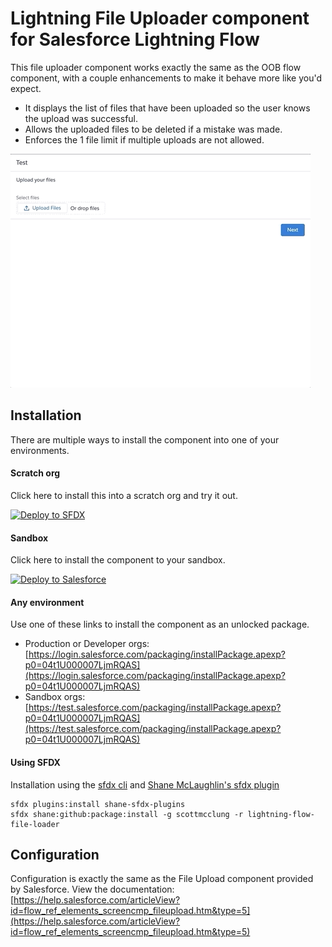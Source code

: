 # Lightning File Uploader component for Salesforce Lightning Flow

This file uploader component works exactly the same as the OOB flow component, with a couple enhancements to make it behave more like you'd expect.

* It displays the list of files that have been uploaded so the user knows the upload was successful.
* Allows the uploaded files to be deleted if a mistake was made.
* Enforces the 1 file limit if multiple uploads are not allowed.

![FileUploadDemo](images/FileUploadDemoSmall.gif)

## Installation

There are multiple ways to install the component into one of your environments.

#### Scratch org

Click here to install this into a scratch org and try it out.

[![Deploy to SFDX](https://deploy-to-sfdx.com/dist/assets/images/DeployToSFDX.svg)](https://deploy-to-sfdx.com?template=https://github.com/scottmcclung/lightning-flow-file-loader.git)


#### Sandbox

Click here to install the component to your sandbox.

[![Deploy to Salesforce](https://raw.githubusercontent.com/afawcett/githubsfdeploy/master/deploy.png)](https://githubsfdeploy.herokuapp.com?owner=scottmcclung&repo=lightning-flow-file-loader)


#### Any environment

Use one of these links to install the component as an unlocked package.

  * Production or Developer orgs: [https://login.salesforce.com/packaging/installPackage.apexp?p0=04t1U000007LjmRQAS](https://login.salesforce.com/packaging/installPackage.apexp?p0=04t1U000007LjmRQAS)
  * Sandbox orgs: [https://test.salesforce.com/packaging/installPackage.apexp?p0=04t1U000007LjmRQAS](https://test.salesforce.com/packaging/installPackage.apexp?p0=04t1U000007LjmRQAS)


#### Using SFDX

Installation using the [sfdx cli](https://developer.salesforce.com/tools/sfdxcli) and [Shane McLaughlin's sfdx plugin](https://github.com/mshanemc/shane-sfdx-plugins)
~~~~
sfdx plugins:install shane-sfdx-plugins
sfdx shane:github:package:install -g scottmcclung -r lightning-flow-file-loader
~~~~

## Configuration

Configuration is exactly the same as the File Upload component provided by Salesforce.
View the documentation: 
[https://help.salesforce.com/articleView?id=flow_ref_elements_screencmp_fileupload.htm&type=5](https://help.salesforce.com/articleView?id=flow_ref_elements_screencmp_fileupload.htm&type=5)

